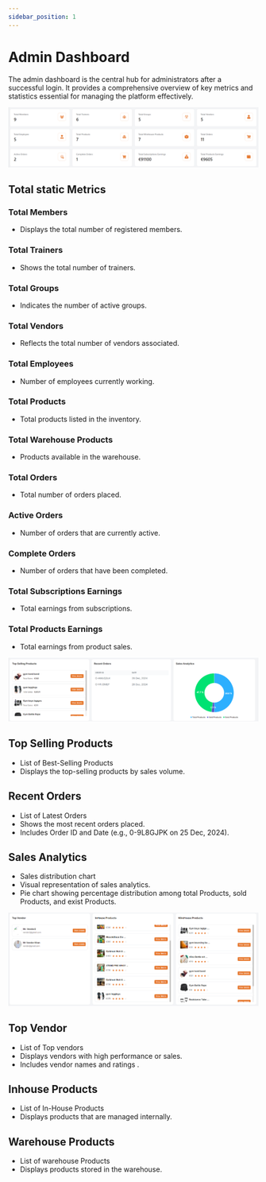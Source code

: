 ```yaml
---
sidebar_position: 1
---
```


# Admin Dashboard

The admin dashboard is the central hub for administrators after a successful login. It provides a comprehensive overview of key metrics and statistics essential for managing the platform effectively.

![dashboard](./img/das.png)


## Total static Metrics
 
### Total Members

- Displays the total number of registered members.

### Total Trainers

- Shows the total number of trainers.

### Total Groups

- Indicates the number of active groups.

### Total Vendors

- Reflects the total number of vendors associated.

### Total Employees

- Number of employees currently working.

### Total Products

- Total products listed in the inventory.

### Total Warehouse Products

- Products available in the warehouse.

### Total Orders

- Total number of orders placed.

### Active Orders

- Number of orders that are currently active.

### Complete Orders

- Number of orders that have been completed.

### Total Subscriptions Earnings

- Total earnings from subscriptions.

### Total Products Earnings

- Total earnings from product sales.

![dashboard](./img/das1.png)

## Top Selling Products
- List of Best-Selling Products
- Displays the top-selling products by sales volume.

## Recent Orders
- List of Latest Orders
- Shows the most recent orders placed.
- Includes Order ID and Date (e.g., 0-9L8GJPK on 25 Dec, 2024).

## Sales Analytics
- Sales distribution chart
- Visual representation of sales analytics.
- Pie chart showing percentage distribution among total Products, sold Products, and exist Products.


![dashboard](./img/das2.png)

## Top Vendor
- List of Top vendors
- Displays vendors with high performance or sales.
- Includes vendor names and ratings .

## Inhouse Products
- List of In-House Products
- Displays products that are managed internally.


## Warehouse Products
- List of warehouse Products
- Displays products stored in the warehouse.
